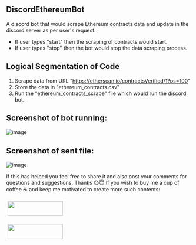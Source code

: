 ## DiscordEthereumBot
A discord bot that would scrape Ethereum contracts data and update in the discord server as per user's request.
- If user types "start" then the scraping of contracts would start.
- If user types "stop" then the bot would stop the data scraping process.

## Logical Segmentation of Code
1. Scrape data from URL "https://etherscan.io/contractsVerified/1?ps=100"
2. Store the data in "ethereum_contracts.csv"
3. Run the "ethereum_contracts_scrape" file which would run the discord bot.

## Screenshot of bot running:
![image](https://user-images.githubusercontent.com/32951163/117187511-9f89c400-adf9-11eb-9063-a0390ee73fd9.png)

## Screenshot of sent file:
![image](https://user-images.githubusercontent.com/32951163/117187733-dc55bb00-adf9-11eb-915e-01d8530cb3c3.png)

If this has helped you feel free to share it and also post your comments for questions and suggestions. Thanks 😊😇
If you wish to buy me a cup of coffee ☕ and keep me motivated to create more such contents:


<a href="https://www.buymeacoffee.com/susovanD"><img src="https://user-images.githubusercontent.com/32951163/117539408-215f3480-b028-11eb-8c21-f634430941a5.png"  width="150" height="40" style="vertical-align:top; margin:4px">

<a href="https://paypal.me/susovanD0609?locale.x=en_GB"><img src="https://user-images.githubusercontent.com/32951163/117192296-29885b80-adff-11eb-994f-fdb63257fabf.png" width="150" height="40" style="vertical-align:top; margin:4px">



